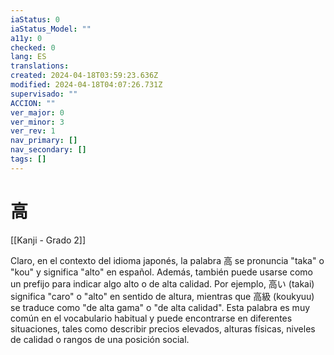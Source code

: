 ```yaml
---
iaStatus: 0
iaStatus_Model: ""
a11y: 0
checked: 0
lang: ES
translations: 
created: 2024-04-18T03:59:23.636Z
modified: 2024-04-18T04:07:26.731Z
supervisado: ""
ACCION: ""
ver_major: 0
ver_minor: 3
ver_rev: 1
nav_primary: []
nav_secondary: []
tags: []
---
```

# 高

[[Kanji - Grado 2]]

Claro, en el contexto del idioma japonés, la palabra 高 se pronuncia "taka" o "kou" y significa "alto" en español. Además, también puede usarse como un prefijo para indicar algo alto o de alta calidad. Por ejemplo, 高い (takai) significa "caro" o "alto" en sentido de altura, mientras que 高級 (koukyuu) se traduce como "de alta gama" o "de alta calidad". Esta palabra es muy común en el vocabulario habitual y puede encontrarse en diferentes situaciones, tales como describir precios elevados, alturas físicas, niveles de calidad o rangos de una posición social.
